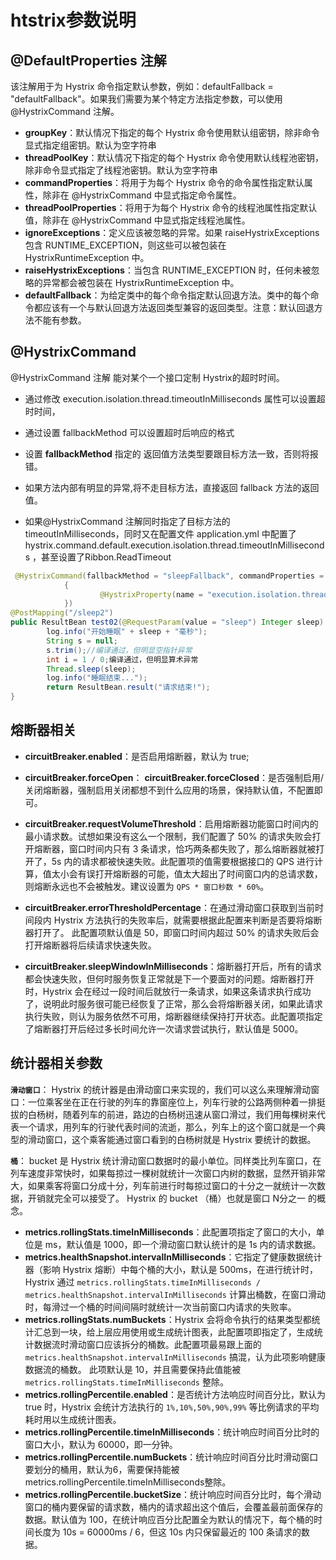 # htstrix参数说明

## @DefaultProperties 注解

该注解用于为 Hystrix 命令指定默认参数，例如：defaultFallback = "defaultFallback"。如果我们需要为某个特定方法指定参数，可以使用 @HystrixCommand 注解。

- **groupKey**：默认情况下指定的每个 Hystrix 命令使用默认组密钥，除非命令显式指定组密钥。默认为空字符串
- **threadPoolKey**：默认情况下指定的每个 Hystrix 命令使用默认线程池密钥，除非命令显式指定了线程池密钥。默认为空字符串
- **commandProperties**：将用于为每个 Hystrix 命令的命令属性指定默认属性，除非在 @HystrixCommand 中显式指定命令属性。
- **threadPoolProperties**：将用于为每个 Hystrix 命令的线程池属性指定默认值，除非在 @HystrixCommand 中显式指定线程池属性。
- **ignoreExceptions**：定义应该被忽略的异常。如果 raiseHystrixExceptions 包含 RUNTIME_EXCEPTION，则这些可以被包装在 HystrixRuntimeException 中。
- **raiseHystrixExceptions**：当包含 RUNTIME_EXCEPTION 时，任何未被忽略的异常都会被包装在 HystrixRuntimeException 中。
- **defaultFallback**：为给定类中的每个命令指定默认回退方法。类中的每个命令都应该有一个与默认回退方法返回类型兼容的返回类型。注意：默认回退方法不能有参数。



## @HystrixCommand

@HystrixCommand 注解 能对某个一个接口定制 Hystrix的超时时间。

* 通过修改 execution.isolation.thread.timeoutInMilliseconds 属性可以设置超时时间，

* 通过设置 fallbackMethod 可以设置超时后响应的格式
* 设置 **fallbackMethod** 指定的 返回值方法类型要跟目标方法一致，否则将报错。
* 如果方法内部有明显的异常,将不走目标方法，直接返回 fallback 方法的返回值。
* 如果@HystrixCommand 注解同时指定了目标方法的 timeoutInMilliseconds，同时又在配置文件 application.yml 中配置了hystrix.command.default.execution.isolation.thread.timeoutInMilliseconds ，甚至设置了Ribbon.ReadTimeout

````java
 @HystrixCommand(fallbackMethod = "sleepFallback", commandProperties =
            {
                    @HystrixProperty(name = "execution.isolation.thread.timeoutInMilliseconds", value = "3000")
            })
@PostMapping("/sleep2")
public ResultBean test02(@RequestParam(value = "sleep") Integer sleep) throws InterruptedException {
        log.info("开始睡眠" + sleep + "毫秒");
        String s = null;
        s.trim();//编译通过，但明显空指针异常
        int i = 1 / 0;编译通过，但明显算术异常
        Thread.sleep(sleep);
        log.info("睡眠结束...");
        return ResultBean.result("请求结束!");
}
````



## 熔断器相关

- **circuitBreaker.enabled**：是否启用熔断器，默认为 true;

- **circuitBreaker.forceOpen**： **circuitBreaker.forceClosed**：是否强制启用/关闭熔断器，强制启用关闭都想不到什么应用的场景，保持默认值，不配置即可。

- **circuitBreaker.requestVolumeThreshold**：启用熔断器功能窗口时间内的最小请求数。试想如果没有这么一个限制，我们配置了 50% 的请求失败会打开熔断器，窗口时间内只有 3 条请求，恰巧两条都失败了，那么熔断器就被打开了，5s 内的请求都被快速失败。此配置项的值需要根据接口的 QPS 进行计算，值太小会有误打开熔断器的可能，值太大超出了时间窗口内的总请求数，则熔断永远也不会被触发。建议设置为 `QPS * 窗口秒数 * 60%`。

- **circuitBreaker.errorThresholdPercentage**：在通过滑动窗口获取到当前时间段内 Hystrix 方法执行的失败率后，就需要根据此配置来判断是否要将熔断器打开了。 此配置项默认值是 50，即窗口时间内超过 50% 的请求失败后会打开熔断器将后续请求快速失败。

- **circuitBreaker.sleepWindowInMilliseconds**：熔断器打开后，所有的请求都会快速失败，但何时服务恢复正常就是下一个要面对的问题。熔断器打开时，Hystrix 会在经过一段时间后就放行一条请求，如果这条请求执行成功了，说明此时服务很可能已经恢复了正常，那么会将熔断器关闭，如果此请求执行失败，则认为服务依然不可用，熔断器继续保持打开状态。此配置项指定了熔断器打开后经过多长时间允许一次请求尝试执行，默认值是 5000。

  

## 统计器相关参数

**`滑动窗口`**： Hystrix 的统计器是由滑动窗口来实现的，我们可以这么来理解滑动窗口：一位乘客坐在正在行驶的列车的靠窗座位上，列车行驶的公路两侧种着一排挺拔的白杨树，随着列车的前进，路边的白杨树迅速从窗口滑过，我们用每棵树来代表一个请求，用列车的行驶代表时间的流逝，那么，列车上的这个窗口就是一个典型的滑动窗口，这个乘客能通过窗口看到的白杨树就是 Hystrix 要统计的数据。

**`桶`**： bucket 是 Hystrix 统计滑动窗口数据时的最小单位。同样类比列车窗口，在列车速度非常快时，如果每掠过一棵树就统计一次窗口内树的数据，显然开销非常大，如果乘客将窗口分成十分，列车前进行时每掠过窗口的十分之一就统计一次数据，开销就完全可以接受了。 Hystrix 的 bucket （桶）也就是窗口 N分之一 的概念。

- **metrics.rollingStats.timeInMilliseconds**：此配置项指定了窗口的大小，单位是 ms，默认值是 1000，即一个滑动窗口默认统计的是 1s 内的请求数据。
- **metrics.healthSnapshot.intervalInMilliseconds**：它指定了健康数据统计器（影响 Hystrix 熔断）中每个桶的大小，默认是 500ms，在进行统计时，Hystrix 通过 `metrics.rollingStats.timeInMilliseconds / metrics.healthSnapshot.intervalInMilliseconds` 计算出桶数，在窗口滑动时，每滑过一个桶的时间间隔时就统计一次当前窗口内请求的失败率。
- **metrics.rollingStats.numBuckets**：Hystrix 会将命令执行的结果类型都统计汇总到一块，给上层应用使用或生成统计图表，此配置项即指定了，生成统计数据流时滑动窗口应该拆分的桶数。此配置项最易跟上面的 `metrics.healthSnapshot.intervalInMilliseconds` 搞混，认为此项影响健康数据流的桶数。 此项默认是 10，并且需要保持此值能被 `metrics.rollingStats.timeInMilliseconds` 整除。
- **metrics.rollingPercentile.enabled**：是否统计方法响应时间百分比，默认为 true 时，Hystrix 会统计方法执行的 `1%,10%,50%,90%,99%` 等比例请求的平均耗时用以生成统计图表。
- **metrics.rollingPercentile.timeInMilliseconds**：统计响应时间百分比时的窗口大小，默认为 60000，即一分钟。
- **metrics.rollingPercentile.numBuckets**：统计响应时间百分比时滑动窗口要划分的桶用，默认为6，需要保持能被metrics.rollingPercentile.timeInMilliseconds整除。
- **metrics.rollingPercentile.bucketSize**：统计响应时间百分比时，每个滑动窗口的桶内要保留的请求数，桶内的请求超出这个值后，会覆盖最前面保存的数据。默认值为 100，在统计响应百分比配置全为默认的情况下，每个桶的时间长度为 10s = 60000ms / 6，但这 10s 内只保留最近的 100 条请求的数据。
